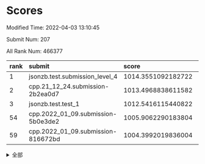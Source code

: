 # Scores

Modified Time: 2022-04-03 13:10:45

Submit Num: 207

All Rank Num: 466377

| rank |               submit               |       score        |       sigma        | pk_num |
| :--- | :--------------------------------- | :----------------- | :----------------- | :----- |
| 1    | jsonzb.test.submission_level_4     | 1014.3551092182722 | 0.8263700302500259 | 9014   |
| 2    | cpp.21_12_24.submission-2b2ea0d7   | 1013.4968838611582 | 0.8255212603116513 | 9012   |
| 3    | jsonzb.test.test_1                 | 1012.5416115440822 | 0.7899226534792    | 9007   |
| 54   | cpp.2022_01_09.submission-5b0e3de2 | 1005.9062290183804 | 0.7293298714392443 | 9012   |
| 59   | cpp.2022_01_09.submission-816672bd | 1004.3992019836004 | 0.7298407842191813 | 9012   |


<details>
<summary>全部</summary>

| rank |                 submit                 |       score        |       sigma        | pk_num |
| :--- | :------------------------------------- | :----------------- | :----------------- | :----- |
| 1    | jsonzb.test.submission_level_4         | 1014.3551092182722 | 0.8263700302500259 | 9014   |
| 2    | cpp.21_12_24.submission-2b2ea0d7       | 1013.4968838611582 | 0.8255212603116513 | 9012   |
| 3    | jsonzb.test.test_1                     | 1012.5416115440822 | 0.7899226534792    | 9007   |
| 4    | gobigger.level_3.submission_level_3_26 | 1011.4282916522767 | 0.7711711491219534 | 9018   |
| 5    | gobigger.level_3.submission_level_3_18 | 1011.358136439182  | 0.7532486866723331 | 9013   |
| 6    | gobigger.level_3.submission_level_3_25 | 1011.2537262390014 | 0.7710200446829497 | 9012   |
| 7    | gobigger.level_3.submission_level_3_21 | 1011.0866992669461 | 0.7717494633463402 | 9015   |
| 8    | gobigger.level_3.submission_level_3_4  | 1010.9047263167085 | 0.7504004203839515 | 9010   |
| 9    | gobigger.level_3.submission_level_3_8  | 1010.8550128977228 | 0.7662407593419127 | 9016   |
| 10   | gobigger.level_3.submission_level_3_40 | 1010.7627767114877 | 0.7696663960371187 | 9014   |
| 11   | gobigger.level_3.submission_level_3_15 | 1010.759312676127  | 0.7717574126692964 | 9010   |
| 12   | gobigger.level_3.submission_level_3_6  | 1010.7345887005777 | 0.760537492301925  | 9017   |
| 13   | gobigger.level_3.submission_level_3_22 | 1010.6846428222877 | 0.7694821223726248 | 9018   |
| 14   | gobigger.level_3.submission_level_3_39 | 1010.64740654453   | 0.7420046033747004 | 9011   |
| 15   | gobigger.level_3.submission_level_3_23 | 1010.6401025508238 | 0.781443052301201  | 9006   |
| 16   | gobigger.level_3.submission_level_3_20 | 1010.5602843792577 | 0.7568641900144495 | 9015   |
| 17   | gobigger.level_3.submission_level_3_0  | 1010.5384474903889 | 0.7654244861993947 | 9009   |
| 18   | gobigger.level_3.submission_level_3_28 | 1010.457366423211  | 0.7651325050979759 | 9010   |
| 19   | gobigger.level_3.submission_level_3_34 | 1010.3772683760857 | 0.7706866793890237 | 9009   |
| 20   | gobigger.level_3.submission_level_3_35 | 1010.3755937001417 | 0.7578567932432461 | 9018   |
| 21   | gobigger.level_3.submission_level_3_5  | 1010.3555583760376 | 0.768224809790946  | 9013   |
| 22   | gobigger.level_3.submission_level_3_27 | 1010.2719110727558 | 0.7465260506617818 | 9016   |
| 23   | gobigger.level_3.submission_level_3_46 | 1010.1985878209133 | 0.7425370710846504 | 9006   |
| 24   | gobigger.level_3.submission_level_3_11 | 1010.1160068138802 | 0.754325370317653  | 9012   |
| 25   | gobigger.level_3.submission_level_3_31 | 1010.1104430213652 | 0.7632985728307062 | 9008   |
| 26   | gobigger.level_3.submission_level_3_32 | 1010.0944179873877 | 0.7565679913860914 | 9014   |
| 27   | gobigger.level_3.submission_level_3_43 | 1010.0081767966536 | 0.72995177842446   | 9014   |
| 28   | gobigger.level_3.submission_level_3_37 | 1009.937878504443  | 0.7728906464691906 | 9010   |
| 29   | gobigger.level_3.submission_level_3_36 | 1009.8773010689096 | 0.7463673004071344 | 9013   |
| 30   | gobigger.level_3.submission_level_3_38 | 1009.7841735296673 | 0.7600816730696345 | 9013   |
| 31   | gobigger.level_3.submission_level_3_12 | 1009.7759472708512 | 0.7451039709657895 | 9012   |
| 32   | gobigger.level_3.submission_level_3_47 | 1009.7220054427873 | 0.7837318466525165 | 9013   |
| 33   | gobigger.level_3.submission_level_3_29 | 1009.7214827703721 | 0.7550481449541285 | 9009   |
| 34   | gobigger.level_3.submission_level_3_49 | 1009.7209628634748 | 0.7576671348603174 | 9013   |
| 35   | gobigger.level_3.submission_level_3_42 | 1009.7199381652002 | 0.7470752036580929 | 9016   |
| 36   | gobigger.level_3.submission_level_3_7  | 1009.6932553689894 | 0.7713507549979736 | 9010   |
| 37   | gobigger.level_3.submission_level_3_30 | 1009.6232825070647 | 0.7367909865417641 | 9014   |
| 38   | gobigger.level_3.submission_level_3_16 | 1009.5543305530766 | 0.7699790245313726 | 9007   |
| 39   | gobigger.level_3.submission_level_3_17 | 1009.5062885293395 | 0.7640347378181369 | 9014   |
| 40   | gobigger.level_3.submission_level_3_24 | 1009.3964057265205 | 0.7393892562311356 | 9009   |
| 41   | gobigger.level_3.submission_level_3_19 | 1009.3873540652312 | 0.7714065343988565 | 9010   |
| 42   | gobigger.level_3.submission_level_3_9  | 1009.3449160116347 | 0.7462805878694688 | 9015   |
| 43   | gobigger.level_3.submission_level_3_41 | 1009.3310382308302 | 0.745949082254962  | 9011   |
| 44   | gobigger.level_3.submission_level_3_33 | 1009.3211966723042 | 0.7462637792500757 | 9011   |
| 45   | gobigger.level_3.submission_level_3_1  | 1009.3208120491241 | 0.7491599755085079 | 9014   |
| 46   | gobigger.level_3.submission_level_3_13 | 1009.2499302208439 | 0.7375261048803357 | 9009   |
| 47   | gobigger.level_3.submission_level_3_10 | 1009.2268503959725 | 0.7429312832322741 | 9012   |
| 48   | gobigger.level_3.submission_level_3_3  | 1009.2077488748448 | 0.7590056360794587 | 9013   |
| 49   | gobigger.level_3.submission_level_3_48 | 1009.207061313135  | 0.7447088418743155 | 9010   |
| 50   | gobigger.level_3.submission_level_3_14 | 1009.0387182449114 | 0.7339787207028011 | 9016   |
| 51   | gobigger.level_3.submission_level_3_2  | 1009.023392100156  | 0.7630848442490928 | 9008   |
| 52   | gobigger.level_3.submission_level_3_45 | 1008.7971571843698 | 0.7302843982537672 | 9012   |
| 53   | gobigger.level_3.submission_level_3_44 | 1008.5194836161195 | 0.7427942725018707 | 9014   |
| 54   | cpp.2022_01_09.submission-5b0e3de2     | 1005.9062290183804 | 0.7293298714392443 | 9012   |
| 55   | gobigger.level_1.submission_level_1_44 | 1005.143420029041  | 0.7209141721313213 | 9017   |
| 56   | gobigger.level_1.submission_level_1_33 | 1004.6506137079792 | 0.7256962172616654 | 9011   |
| 57   | gobigger.level_1.submission_level_1_19 | 1004.5926290693935 | 0.7273016615266912 | 9019   |
| 58   | gobigger.level_1.submission_level_1_24 | 1004.4135621447491 | 0.7246085807359356 | 9013   |
| 59   | cpp.2022_01_09.submission-816672bd     | 1004.3992019836004 | 0.7298407842191813 | 9012   |
| 60   | gobigger.level_1.submission_level_1_10 | 1004.364267819767  | 0.7168183062937745 | 9010   |
| 61   | gobigger.level_1.submission_level_1_34 | 1004.2761960518353 | 0.7140785129343385 | 9014   |
| 62   | gobigger.level_1.submission_level_1_21 | 1004.1327893705003 | 0.7236671084961187 | 9006   |
| 63   | gobigger.level_1.submission_level_1_17 | 1004.1296880515981 | 0.7257546590506508 | 9014   |
| 64   | gobigger.level_1.submission_level_1_45 | 1004.0443281801364 | 0.7270344241542935 | 9020   |
| 65   | gobigger.level_1.submission_level_1_11 | 1003.9784086075023 | 0.7121140299962143 | 9016   |
| 66   | gobigger.level_1.submission_level_1_31 | 1003.9425519793367 | 0.7158189822798579 | 9015   |
| 67   | gobigger.level_1.submission_level_1_1  | 1003.8682927142396 | 0.7237075920752621 | 9015   |
| 68   | gobigger.level_1.submission_level_1_47 | 1003.8629470873423 | 0.7178604661418111 | 9017   |
| 69   | gobigger.level_1.submission_level_1_15 | 1003.82804383482   | 0.7038409797093197 | 9012   |
| 70   | gobigger.level_1.submission_level_1_42 | 1003.8181181193428 | 0.7174741858908447 | 9010   |
| 71   | gobigger.level_1.submission_level_1_12 | 1003.8096923974696 | 0.721059135447844  | 9014   |
| 72   | gobigger.level_1.submission_level_1_36 | 1003.6768427764778 | 0.7274999146929044 | 9011   |
| 73   | gobigger.level_1.submission_level_1_32 | 1003.5893486311109 | 0.7183241071903945 | 9009   |
| 74   | gobigger.level_1.submission_level_1_30 | 1003.5861307115412 | 0.7185812363447515 | 9014   |
| 75   | gobigger.level_1.submission_level_1_6  | 1003.58576544145   | 0.7103832994839984 | 9011   |
| 76   | gobigger.level_1.submission_level_1_46 | 1003.58418295251   | 0.7265294916334725 | 9015   |
| 77   | gobigger.level_1.submission_level_1_14 | 1003.5754202417165 | 0.7029187716246652 | 9011   |
| 78   | gobigger.level_1.submission_level_1_9  | 1003.5425582250156 | 0.7178929291265541 | 9010   |
| 79   | gobigger.level_1.submission_level_1_27 | 1003.5376066091981 | 0.7191519473383624 | 9016   |
| 80   | gobigger.level_1.submission_level_1_20 | 1003.5022725059459 | 0.7180247537700106 | 9006   |
| 81   | gobigger.level_1.submission_level_1_40 | 1003.3254335219306 | 0.7171214428934095 | 9008   |
| 82   | gobigger.level_1.submission_level_1_43 | 1003.3133320071356 | 0.7195447995105956 | 9011   |
| 83   | gobigger.level_1.submission_level_1_0  | 1003.305085409742  | 0.7190041954045082 | 9007   |
| 84   | gobigger.level_1.submission_level_1_35 | 1003.3024474163648 | 0.7172303104928768 | 9006   |
| 85   | gobigger.level_1.submission_level_1_29 | 1003.2600973830922 | 0.7223572183210749 | 9014   |
| 86   | gobigger.level_1.submission_level_1_48 | 1003.2239668935118 | 0.7126564480457496 | 9014   |
| 87   | gobigger.level_1.submission_level_1_49 | 1003.218957957944  | 0.7276667393045556 | 9017   |
| 88   | gobigger.level_1.submission_level_1_37 | 1003.1728467795303 | 0.7113717644556711 | 9010   |
| 89   | gobigger.level_1.submission_level_1_26 | 1003.0947095891578 | 0.7199285776038561 | 9010   |
| 90   | gobigger.level_1.submission_level_1_22 | 1003.0517660264164 | 0.7172461555590603 | 9010   |
| 91   | gobigger.level_1.submission_level_1_16 | 1003.0337318888502 | 0.7200082850271127 | 9011   |
| 92   | gobigger.level_1.submission_level_1_7  | 1003.0329593918614 | 0.7190785577770511 | 9016   |
| 93   | gobigger.level_1.submission_level_1_28 | 1003.0326483779719 | 0.7195805681579852 | 9009   |
| 94   | gobigger.level_1.submission_level_1_38 | 1002.9565143924942 | 0.715706876812785  | 9014   |
| 95   | gobigger.level_1.submission_level_1_39 | 1002.8917118939692 | 0.7302635677492972 | 9010   |
| 96   | gobigger.level_1.submission_level_1_13 | 1002.7188149904663 | 0.7153181772269324 | 9011   |
| 97   | gobigger.level_1.submission_level_1_8  | 1002.7115104715833 | 0.7270264747742622 | 9007   |
| 98   | gobigger.level_1.submission_level_1_18 | 1002.7008513966445 | 0.7174878581267262 | 9014   |
| 99   | gobigger.level_1.submission_level_1_5  | 1002.6373426534565 | 0.7106291333704485 | 9011   |
| 100  | gobigger.level_1.submission_level_1_4  | 1002.5397801028982 | 0.7116564794960459 | 9011   |
| 101  | gobigger.level_1.submission_level_1_23 | 1002.5270756410192 | 0.7122190373418497 | 9015   |
| 102  | gobigger.level_1.submission_level_1_41 | 1002.367637784038  | 0.7264081590179338 | 9009   |
| 103  | gobigger.level_1.submission_level_1_25 | 1002.0177516790418 | 0.7107937143468807 | 9008   |
| 104  | gobigger.level_1.submission_level_1_2  | 1002.0064734116346 | 0.7148561288257175 | 9009   |
| 105  | gobigger.level_1.submission_level_1_3  | 1001.3712534877664 | 0.7218535399245734 | 9007   |
| 106  | gobigger.random.submission_random_7    | 997.5356103554934  | 0.7017535240468482 | 9008   |
| 107  | gobigger.random.submission_random_6    | 997.1401378161243  | 0.7166102560971043 | 9009   |
| 108  | gobigger.random.submission_random_5    | 997.0207930499901  | 0.7082603289763737 | 9013   |
| 109  | gobigger.random.submission_random_23   | 996.8273513132617  | 0.7120449968726635 | 9011   |
| 110  | gobigger.random.submission_random_31   | 996.7082513380561  | 0.7200629779382347 | 9011   |
| 111  | gobigger.random.submission_random_26   | 996.6645486983986  | 0.6967418067505871 | 9013   |
| 112  | gobigger.random.submission_random_3    | 996.6641500349252  | 0.7083839947868849 | 9011   |
| 113  | gobigger.random.submission_random_46   | 996.5909175412426  | 0.6956733827946858 | 9012   |
| 114  | gobigger.random.submission_random_30   | 996.5880301259198  | 0.7148532720340945 | 9009   |
| 115  | gobigger.random.submission_random_0    | 996.511981015498   | 0.7133213770465574 | 9011   |
| 116  | gobigger.random.submission_random_33   | 996.5102097589879  | 0.7115760702399045 | 9018   |
| 117  | gobigger.random.submission_random_38   | 996.478667390665   | 0.6946370021894315 | 9011   |
| 118  | gobigger.random.submission_random_1    | 996.460940737952   | 0.706213024481571  | 9016   |
| 119  | gobigger.random.submission_random_13   | 996.3908032306804  | 0.7131368501936269 | 9015   |
| 120  | gobigger.random.submission_random_29   | 996.3333907339119  | 0.7137242286105484 | 9008   |
| 121  | gobigger.random.submission_random_14   | 996.2935567495211  | 0.7113905457933856 | 9004   |
| 122  | gobigger.random.submission_random_11   | 996.2634160633588  | 0.7195969876142891 | 9014   |
| 123  | gobigger.random.submission_random_22   | 996.2480928623426  | 0.7172897975706911 | 9009   |
| 124  | gobigger.random.submission_random_24   | 996.1899434390334  | 0.7067907112484431 | 9015   |
| 125  | gobigger.random.submission_random_41   | 996.0526353731577  | 0.7054391675156896 | 9015   |
| 126  | gobigger.random.submission_random_9    | 996.0435571281906  | 0.7042000693219101 | 9014   |
| 127  | gobigger.random.submission_random_37   | 996.0311719152934  | 0.7115456640517602 | 9011   |
| 128  | gobigger.random.submission_random_48   | 996.0080648380208  | 0.7111041785001508 | 9006   |
| 129  | gobigger.random.submission_random_36   | 995.9844232114011  | 0.7058222037532731 | 9014   |
| 130  | gobigger.random.submission_random_44   | 995.9262336053026  | 0.7179945584582803 | 9010   |
| 131  | gobigger.random.submission_random_39   | 995.9130281174043  | 0.7092681006386756 | 9012   |
| 132  | gobigger.random.submission_random_19   | 995.8914286517977  | 0.7124046454934965 | 9009   |
| 133  | gobigger.random.submission_random_21   | 995.8543868445057  | 0.7091031482037771 | 9013   |
| 134  | gobigger.random.submission_random_4    | 995.8043574355708  | 0.7147700446222446 | 9006   |
| 135  | gobigger.random.submission_random_12   | 995.7744557263117  | 0.7081298182433018 | 9014   |
| 136  | gobigger.random.submission_random_47   | 995.7478942040021  | 0.7094264223060592 | 9014   |
| 137  | gobigger.random.submission_random_27   | 995.7097935282885  | 0.7211268540902153 | 9007   |
| 138  | gobigger.random.submission_random_2    | 995.6422578439783  | 0.7086211845747726 | 9012   |
| 139  | gobigger.random.submission_random_28   | 995.6185157071179  | 0.7264320971926828 | 9020   |
| 140  | gobigger.random.submission_random_20   | 995.5252909890064  | 0.720129596179     | 9016   |
| 141  | gobigger.random.submission_random_8    | 995.4832368211713  | 0.7122656553961001 | 9015   |
| 142  | gobigger.random.submission_random_10   | 995.4460694337824  | 0.7159022702556583 | 9011   |
| 143  | gobigger.random.submission_random_43   | 995.3835957678837  | 0.7087315717559816 | 9008   |
| 144  | gobigger.random.submission_random_16   | 995.2497941473986  | 0.7011728810324522 | 9011   |
| 145  | gobigger.random.submission_random_32   | 995.2420787646904  | 0.715062271917533  | 9011   |
| 146  | gobigger.random.submission_random_40   | 995.2026570901836  | 0.7105167446362941 | 9010   |
| 147  | gobigger.random.submission_random_15   | 995.1297970209316  | 0.7126814533491467 | 9003   |
| 148  | gobigger.random.submission_random_49   | 995.1180705275801  | 0.7200352064095851 | 9021   |
| 149  | gobigger.random.submission_random_42   | 995.0764691777644  | 0.7342254294377987 | 9014   |
| 150  | gobigger.random.submission_random_34   | 995.0616767787465  | 0.7135936900889581 | 9015   |
| 151  | gobigger.random.submission_random_45   | 995.030538653176   | 0.7243315568582327 | 9007   |
| 152  | gobigger.random.submission_random_18   | 994.9912966718998  | 0.7340630062394715 | 9017   |
| 153  | gobigger.random.submission_random_25   | 994.8166132811831  | 0.7160543217441231 | 9017   |
| 154  | gobigger.random.submission_random_35   | 994.6453683592943  | 0.7100143297626296 | 9009   |
| 155  | gobigger.random.submission_random_17   | 994.5021520388129  | 0.704402982933611  | 9011   |
| 156  | gobigger.level_2.submission_level_2_27 | 994.0097126529448  | 0.7263324536932441 | 9012   |
| 157  | gobigger.level_2.submission_level_2_40 | 993.602160888711   | 0.7165133892723672 | 9010   |
| 158  | gobigger.level_2.submission_level_2_49 | 993.4286873544246  | 0.7206123567974383 | 9014   |
| 159  | gobigger.level_2.submission_level_2_26 | 993.4279961550517  | 0.7491661159439165 | 9011   |
| 160  | gobigger.level_2.submission_level_2_35 | 993.3472969855246  | 0.7506311559885139 | 9009   |
| 161  | gobigger.level_2.submission_level_2_16 | 993.2417713257647  | 0.7326577126209222 | 9009   |
| 162  | gobigger.level_2.submission_level_2_5  | 992.9828770374704  | 0.7248269953327406 | 9009   |
| 163  | gobigger.level_2.submission_level_2_41 | 992.966587225237   | 0.7242791365277153 | 9017   |
| 164  | gobigger.level_2.submission_level_2_23 | 992.91513337206    | 0.7419369448974059 | 9015   |
| 165  | gobigger.level_2.submission_level_2_43 | 992.9134292094817  | 0.7588904817251452 | 9021   |
| 166  | gobigger.level_2.submission_level_2_21 | 992.898249789788   | 0.7339090871206305 | 9014   |
| 167  | gobigger.level_2.submission_level_2_48 | 992.860255574117   | 0.7471504661335004 | 9015   |
| 168  | gobigger.level_2.submission_level_2_30 | 992.7684579905601  | 0.7259754321699008 | 9014   |
| 169  | gobigger.level_2.submission_level_2_46 | 992.7511720259113  | 0.7489384385549125 | 9015   |
| 170  | gobigger.level_2.submission_level_2_9  | 992.6290893359321  | 0.7413214536008974 | 9012   |
| 171  | gobigger.level_2.submission_level_2_20 | 992.5553817561207  | 0.7510639434045705 | 9011   |
| 172  | gobigger.level_2.submission_level_2_18 | 992.5373844024247  | 0.7423969038449661 | 9013   |
| 173  | gobigger.level_2.submission_level_2_25 | 992.4568284608364  | 0.7331623447210276 | 9012   |
| 174  | gobigger.level_2.submission_level_2_42 | 992.4321800219245  | 0.7367567568131176 | 9012   |
| 175  | gobigger.level_2.submission_level_2_15 | 992.3183275844951  | 0.7291204858185545 | 9014   |
| 176  | gobigger.level_2.submission_level_2_29 | 992.3007411498141  | 0.763890375824912  | 9013   |
| 177  | gobigger.level_2.submission_level_2_45 | 992.2516748947822  | 0.7439448260590609 | 9013   |
| 178  | gobigger.level_2.submission_level_2_33 | 992.2221437884632  | 0.7545578897904066 | 9012   |
| 179  | gobigger.level_2.submission_level_2_44 | 992.0976545305375  | 0.7546828027536082 | 9013   |
| 180  | gobigger.level_2.submission_level_2_31 | 991.991481264604   | 0.7599489028675347 | 9011   |
| 181  | gobigger.level_2.submission_level_2_22 | 991.9668008595665  | 0.7397255774988467 | 9010   |
| 182  | gobigger.level_2.submission_level_2_38 | 991.9617781965117  | 0.7582290771037759 | 9011   |
| 183  | gobigger.level_2.submission_level_2_47 | 991.960459756169   | 0.7505031365576046 | 9012   |
| 184  | gobigger.level_2.submission_level_2_6  | 991.9469334467645  | 0.7567937336052849 | 9014   |
| 185  | gobigger.level_2.submission_level_2_0  | 991.9080583739566  | 0.7638954658940053 | 9014   |
| 186  | gobigger.level_2.submission_level_2_2  | 991.8893106378762  | 0.7334939989546637 | 9019   |
| 187  | gobigger.level_2.submission_level_2_13 | 991.8673734822096  | 0.7575339654118025 | 9012   |
| 188  | gobigger.level_2.submission_level_2_14 | 991.8406890080871  | 0.7482408351965287 | 9003   |
| 189  | gobigger.level_2.submission_level_2_36 | 991.839001452204   | 0.7729268798398334 | 9013   |
| 190  | gobigger.level_2.submission_level_2_10 | 991.8306054620496  | 0.7607219230509692 | 9012   |
| 191  | gobigger.level_2.submission_level_2_28 | 991.7788244633615  | 0.7549612152903676 | 9008   |
| 192  | gobigger.level_2.submission_level_2_1  | 991.7384930750359  | 0.7418921819059626 | 9011   |
| 193  | gobigger.level_2.submission_level_2_19 | 991.5938567336566  | 0.7429652256939916 | 9011   |
| 194  | gobigger.level_2.submission_level_2_32 | 991.3898900725952  | 0.7544843486786084 | 9014   |
| 195  | gobigger.level_2.submission_level_2_11 | 991.3542856006383  | 0.7401710168050841 | 9015   |
| 196  | gobigger.level_2.submission_level_2_12 | 991.3155117292823  | 0.7551857986264371 | 9014   |
| 197  | gobigger.level_2.submission_level_2_17 | 991.1230841035677  | 0.765079508505797  | 9012   |
| 198  | gobigger.level_2.submission_level_2_8  | 991.0302189363882  | 0.7371114725742206 | 9011   |
| 199  | gobigger.level_2.submission_level_2_7  | 990.8981866374141  | 0.7374746173140242 | 9012   |
| 200  | gobigger.level_2.submission_level_2_3  | 990.8950099392108  | 0.7535586705769508 | 9011   |
| 201  | gobigger.level_2.submission_level_2_37 | 990.6883637196765  | 0.7391583367501765 | 9017   |
| 202  | gobigger.level_2.submission_level_2_4  | 990.6818794701002  | 0.767032351657137  | 9014   |
| 203  | gobigger.level_2.submission_level_2_24 | 990.6145996645289  | 0.753807201009244  | 9016   |
| 204  | gobigger.level_2.submission_level_2_39 | 990.4431559904662  | 0.7424123058474423 | 9013   |
| 205  | gobigger.level_2.submission_level_2_34 | 990.3504264899632  | 0.7574524864933958 | 9011   |
| 206  | gobigger.none.submission_none_1        | 980.5800536806545  | 1.4506061325552022 | 9011   |
| 207  | gobigger.none.submission_none_0        | 977.0858097839987  | 1.354187676314073  | 9014   |

</details>